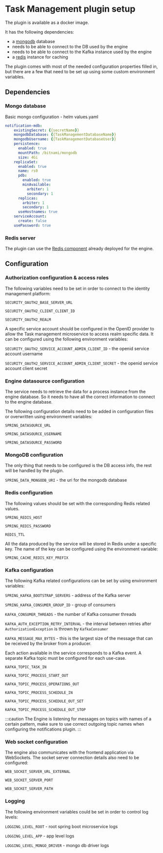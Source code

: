 # Task Management plugin setup

The plugin is available as a docker image.

It has the following dependencies:

* a [mongodb](https://www.mongodb.com/2) database
* needs to be able to connect to the DB used by the engine
* needs to be able to connect to the Kafka instance used by the engine
* a [redis](https://redis.io/) instance for caching

The plugin comes with most of the needed configuration properties filled in, but there are a few that need to be set up using some custom environment variables.

## Dependencies <a href="#2939ce6e-c291-40c2-b3d6-1e789b1617d7" id="2939ce6e-c291-40c2-b3d6-1e789b1617d7"></a>

### **Mongo database**

Basic mongo configuration - helm values.yaml

```yaml
notification-mdb:
    existingSecret: {{secretName}}
    mongodbDatabase: {{TaskManagementDatabaseName}}
    mongodbUsername: {{TaskManagementDatabaseUser}}
    persistence:
      enabled: true
      mountPath: /bitnami/mongodb
      size: 4Gi
    replicaSet:
      enabled: true
      name: rs0
      pdb:
        enabled: true
        minAvailable:
          arbiter: 1
          secondary: 1
      replicas:
        arbiter: 1
        secondary: 1
      useHostnames: true
    serviceAccount:
      create: false
    usePassword: true
```

### Redis server

The plugin can use the [Redis component](https://app.gitbook.com/@flowx-ai/s/flowx-docs/flowx-engine/setup-guide#2-redis-server) already deployed for the engine.

## Configuration <a href="#bad24571-ff23-4ec3-83d9-8a2ace74a6b4" id="bad24571-ff23-4ec3-83d9-8a2ace74a6b4"></a>

### Authorization configuration & access roles

The following variables need to be set in order to connect to the identity management platform:

`SECURITY_OAUTH2_BASE_SERVER_URL`

`SECURITY_OAUTH2_CLIENT_CLIENT_ID`

`SECURITY_OAUTH2_REALM`

A specific service account should be configured in the OpenID provider to allow the Task management microservice to access realm specific data. It can be configured using the following environment variables:

`SECURITY_OAUTH2_SERVICE_ACCOUNT_ADMIN_CLIENT_ID` - the openid service account username

`SECURITY_OAUTH2_SERVICE_ACCOUNT_ADMIN_CLIENT_SECRET` - the openid service account client secret

### Engine datasource configuration

The service needs to retrieve the data for a process instance from the engine database. So it needs to have all the correct information to connect to the engine database.

The following configuration details need to be added in configuration files or overwritten using environment variables:

`SPRING_DATASOURCE_URL`

`SPRING_DATASOURCE_USERNAME`&#x20;

`SPRING_DATASOURCE_PASSWORD`

### MongoDB configuration

The only thing that needs to be configured is the DB access info, the rest will be handled by the plugin.&#x20;

`SPRING_DATA_MONGODB_URI` - the uri for the mongodb database

### Redis configuration

The following values should be set with the corresponding Redis related values.&#x20;

`SPRING_REDIS_HOST`

`SPRING_REDIS_PASSWORD`

`REDIS_TTL`

All the data produced by the service will be stored in Redis under a specific key. The name of the key can be configured using the environment variable:

`SPRING_CACHE_REDIS_KEY_PREFIX`

### **Kafka configuration** <a href="#63673403-7b21-440b-a173-211fd5c9a86e" id="63673403-7b21-440b-a173-211fd5c9a86e"></a>

The following Kafka related configurations can be set by using environment variables:

`SPRING_KAFKA_BOOTSTRAP_SERVERS` - address of the Kafka server

`SPRING_KAFKA_CONSUMER_GROUP_ID` - group of consumers

`KAFKA_CONSUMER_THREADS` - the number of Kafka consumer threads

`KAFKA_AUTH_EXCEPTION_RETRY_INTERVAL` - the interval between retries after `AuthorizationException` is thrown by `KafkaConsumer`

`KAFKA_MESSAGE_MAX_BYTES` - this is the largest size of the message that can be received by the broker from a producer.

Each action available in the service corresponds to a Kafka event. A separate Kafka topic must be configured for each use-case.

`KAFKA_TOPIC_TASK_IN`

`KAFKA_TOPIC_PROCESS_START_OUT`

`KAFKA_TOPIC_PROCESS_OPERATIONS_OUT`

`KAFKA_TOPIC_PROCESS_SCHEDULE_IN`

`KAFKA_TOPIC_PROCESS_SCHEDULE_OUT_SET`

`KAFKA_TOPIC_PROCESS_SCHEDULE_OUT_STOP`

:::caution
The Engine is listening for messages on topics with names of a certain pattern, make sure to use correct outgoing topic names when configuring the notifications plugin.
:::

### Web socket configuration

The engine also communicates with the frontend application via WebSockets. The socket server connection details also need to be configured:

`WEB_SOCKET_SERVER_URL_EXTERNAL`

`WEB_SOCKET_SERVER_PORT`

`WEB_SOCKET_SERVER_PATH`

### Logging

The following environment variables could be set in order to control log levels:

`LOGGING_LEVEL_ROOT` - root spring boot microservice logs

`LOGGING_LEVEL_APP` - app level logs

`LOGGING_LEVEL_MONGO_DRIVER` - mongo db driver logs
